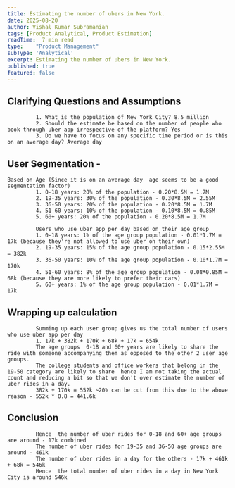 ```yaml
---
title: Estimating the number of ubers in New York.
date: 2025-08-20
author: Vishal Kumar Subramanian
tags: [Product Analytical, Product Estimation]
readTime:  7 min read 
type:    "Product Management" 
subType: 'Analytical'
excerpt: Estimating the number of ubers in New York.
published: true
featured: false
---
```


## Clarifying Questions and Assumptions 
             1. What is the population of New York City? 8.5 million  
             2. Should the estimate be based on the number of people who book through uber app irrespective of the platform? Yes  
             3. Do we have to focus on any specific time period or is this on an average day? Average day   


## User Segmentation - 
    Based on Age (Since it is on an average day  age seems to be a good segmentation factor)  
             1. 0-18 years: 20% of the population - 0.20*8.5M = 1.7M  
             2. 19-35 years: 30% of the population - 0.30*8.5M = 2.55M  
             3. 36-50 years: 20% of the population - 0.20*8.5M = 1.7M  
             4. 51-60 years: 10% of the population - 0.10*8.5M = 0.85M  
             5. 60+ years: 20% of the population - 0.20*8.5M = 1.7M  

             Users who use uber app per day based on their age group  
             1. 0-18 years: 1% of the age group population - 0.01*1.7M = 17k (because they're not allowed to use uber on their own)  
             2. 19-35 years: 15% of the age group population - 0.15*2.55M = 382k  
             3. 36-50 years: 10% of the age group population - 0.10*1.7M = 170k  
             4. 51-60 years: 8% of the age group population - 0.08*0.85M = 68k (because they are more likely to prefer their cars)   
             5. 60+ years: 1% of the age group population - 0.01*1.7M = 17k  


## Wrapping up calculation 
             Summing up each user group gives us the total number of users who use uber app per day  
             1. 17k + 382k + 170k + 68k + 17k = 654k  
             The age groups  0-18 and 60+ years are likely to share the ride with someone accompanying them as opposed to the other 2 user age groups.  
             The college students and office workers that belong in the 19-50 category are likely to share  hence I am not taking the actual count and reducing a bit so that we don't over estimate the number of uber rides in a day.  
             382k + 170k = 552k ~20% can be cut from this due to the above reason - 552k * 0.8 = 441.6k   

            
## Conclusion
             Hence  the number of uber rides for 0-18 and 60+ age groups are around - 17k combined  
             The number of uber rides for 19-35 and 36-50 age groups are around - 461k  
             The number of uber rides in a day for the others - 17k + 461k + 68k = 546k  
             Hence  the total number of uber rides in a day in New York City is around 546k 
